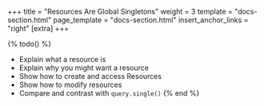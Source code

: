 +++
title = "Resources Are Global Singletons"
weight = 3
template = "docs-section.html"
page_template = "docs-section.html"
insert_anchor_links = "right"
[extra]
+++

{% todo() %}

* Explain what a resource is
* Explain why you might want a resource
* Show how to create and access Resources
* Show how to modify resources
* Compare and contrast with `query.single()`
{% end %}
